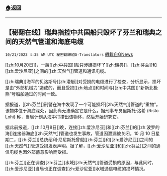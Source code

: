 ###  [:house:返回](README.md)
---


## 【秘翻在线】瑞典指控中共国船只毁坏了芬兰和瑞典之间的天然气管道和海底电缆
`10/21/2023 4:35 AM UTC 秘密翻譯組G-Translators` [轉載自GNews](https://gnews.org/articles/1861984)

[[zh:10月20日]]，一艘[[zh:中共国]]船只涉嫌损坏了[[zh:瑞典]]，[[zh:芬兰]]和[[zh:爱沙尼亚]]之间的[[zh:天然气]]管道和通讯电缆。

[[zh:瑞典]]海军的贝洛斯号[[zh:潜艇]]对受损的电缆进行了检查，分析显示，损坏是由“外部机械力”造成的，而且受损[[zh:地点]]和时间与[[zh:中共国]]“新新北极熊”号船舶通过的时间一致。

据报道，[[zh:芬兰]]刑警在海中发现了一个可能损坏[[zh:天然气]]管道的“重物”。该物体位于海底深处，因此尚无法确定它是什么。据刑事专员里斯托·洛希 (Risto Lohi) 称，当局计划从海中打捞出该物体，然后开始研究它。

据此前报道，[[zh:10月8日]]晚，连接[[zh:爱沙尼亚]]和[[zh:芬兰]]的[[zh:波罗的海]]连接器海底[[zh:天然气]]管道也发生事故，管道因泄漏被关闭。10 月 10 日星期二，[[zh:芬兰]]总统绍利·尼尼斯托曾就[[zh:芬兰]]和[[zh:爱沙尼亚]]之间的[[zh:天然气]]管道受损发表声明。据了解，[[zh:爱沙尼亚]]和[[zh:芬兰]]之间的通信电缆也因外部蓄意影响而受损。

[[zh:芬兰]]正在调查[[zh:芬兰]]水域[[zh:天然气]]管道受损的原因，与此同时，[[zh:爱沙尼亚]]当局也正在调查[[zh:爱沙尼亚]]水域通信电缆的损坏情况。
